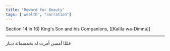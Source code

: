 ```yaml
---
title: "Reward for Beauty"
tags: ['wealth', "narration"]
---
```


 Section 14 in 16) King's Son and his Companions, [[Kalīla wa-Dimna]]

---
فلمَّا أمسى أمرت له بخمسمائة دينار
